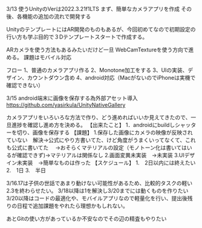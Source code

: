 3/13
使うUnityのVerは2022.3.21f1LTS
まず、簡単なカメラアプリを作成
その後、各機能の追加の流れで開発する

UnityのテンプレートにはAR開発のものもあるが、今回初めてなので初期設定の行い方も学ぶ目的で３Dテンプレートスタートで作成する。

ARカメラを使う方法もあるみたいだけど一旦 WebCamTextureを使う方向で進める。
課題はモバイル対応

フロー
1、普通のカメラアプリ作る
2、Monotone加工をする
3、UIの実装、デザイン、カウントダウン含め
4、android対応（MacがないのでiPhoneは実機で確認できない）


3/15
android端末に画像を保存する為外部アセット導入
https://github.com/yasirkula/UnityNativeGallery

カメラアプリをいろいろな方法で作り、どう進めればいいか見えてきたので、一旦進捗を確認し進め方を決める。
【出来たこと】
1．androidにbuildしシャッターを切り、画像を保存する
【課題】
1.保存した画像にカメラの映像が反映されていない　解決→公式にやり方書いてた、けど角度がうまくいってなくて、これも公式に書いてた
　→おそらくマテリアルの設定（モノトーン化は書いてはいるが確認できず)→マテリアルは関係なし
2.画面変異未実装　→未実装
3.UIデザイン未実装　→簡単なものは作った
【スケジュール】
1.　2日以内には終えたい
2.　1日
3.　半日

3/16.17は子供の世話であまり動けない可能性があるため、比較的タスクの軽い2.3を終わらせたい。
3/18以降は1を解決し3/20までには動くものを作りたい
3/20以降はコードの最適化や、モバイルアプリなので軽量化を行い、提出後残りの日程で追加課題をやれたら理想かもしれない。

あとGitの使い方があっているか不安なのでその辺の精査もやりたい
